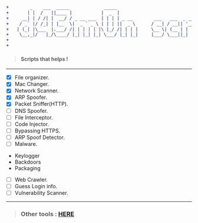 ```diff
+        _    ___  _____             _____                               _         _           +
+       | |  /   ||____ |           |  _  |                             (_)       | |          +
+     __| | / /| |  __/ / _ __ ___  | | | | _ __        ___   ___  _ __  _  _ __  | |_  ___    +
+    / _` |/ /_| | |__  \|  _ ` _ \ | | | ||  _ \      / __| / __|| '__|| ||  _ \ | __|/ __|   +
+   | (_| |\___  |.___/ /| | | | | |\ |_/ /| | | |     \__ \| (__ | |   | || |_) || |_ \__ \   +
+    \__,_|/   |_/\____/ |_| |_| |_| \___/ |_| |_|     |___/ \___||_|   |_|| .__/  \__||___/   +
+                                                                          | |                 +
+                                                                          |_|                 +
```
>####  Scripts that helps !
---

- [x] File organizer.
- [x] Mac Changer.
- [x] Network Scanner.
- [x] ARP Spoofer.
- [x] Packet Sniffer(HTTP).
- [ ] DNS Spoofer.
- [ ] File Interceptor.
- [ ] Code Injector.
- [ ] Bypassing HTTPS.
- [ ] ARP Spoof Detector.
- [ ] Malware.
- Keylogger
- Backdoors
- Packaging
 - [ ] Web Crawler.
 - [ ] Guess Login info.
 - [ ] Vulnerability Scanner.
 
 ---

 >### Other tools : <a href='https://github.com/hakkk3r'> HERE </a>
 
 
